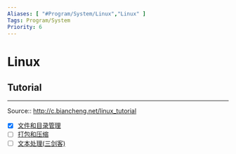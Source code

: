 ```yaml
---
Aliases: [ "#Program/System/Linux","Linux" ]
Tags: Program/System
Priority: 6
---
```

# Linux

## Tutorial
---
Source:: http://c.biancheng.net/linux_tutorial
- [x] [文件和目录管理](http://c.biancheng.net/linux_tutorial/file_content/)
- [ ] [打包和压缩](http://c.biancheng.net/linux_tutorial/bale_compress/)
- [ ] [文本处理(三剑客)](http://c.biancheng.net/linux_tutorial/text_processing/)